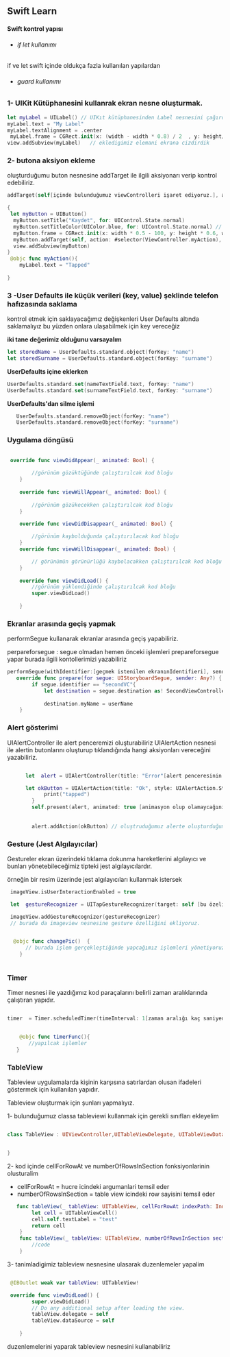 ## Swift Learn

#### Swift kontrol yapısı 
- ###### if let kullanımı
if ve let swift içinde oldukça fazla kullanılan yapılardan 

- ###### guard kullanımı







### 1- UIKit Kütüphanesini kullanrak ekran nesne oluşturmak. 


```swift
let myLabel = UILabel() // UIKıt kütüphanesinden Label nesnesini çağırdık
myLabel.text = "My Label"
myLabel.textAlignment = .center
 myLabel.frame = CGRect.init(x: (width - width * 0.8) / 2  , y: height/2, width: width * 0.8, height: 50) // ekranin tam ortada durmasi icin ekran genisliginden yazi boyununu cikartip ortaladik. 
view.addSubview(myLabel)   // ekledigimiz elemani ekrana cizdirdik
```


### 2- butona aksiyon ekleme 

oluşturduğumu buton nesnesine addTarget ile ilgili aksiyonarı verip kontrol edebiliriz.

```swift
addTarget(self[içinde bulunduğumuz viewControlleri işaret ediyoruz.], action: #selector(ViewController.myAction)[sellector ile fonksiyonu işaret ediyoruz ViewController üzerinden myAction fonksiyonunun içinde yazanları işaret ediyoruz], for: UIControl.Event.touchUpInside [bu kısımda dokunma hareketini kontrol ediyoruz.])
```

```swift
{
 let myButton = UIButton()
  myButton.setTitle("Kaydet", for: UIControl.State.normal)
  myButton.setTitleColor(UIColor.blue, for: UIControl.State.normal) // butona tiklandiginda
  myButton.frame = CGRect.init(x: width * 0.5 - 100, y: height * 0.6, width: 200, height: 100) // butonu oluşacağı yeri ekran üzerinde belileme işlemi
  myButton.addTarget(self, action: #selector(ViewController.myAction), for: UIControl.Event.touchUpInside)
  view.addSubview(myButton)
}
 @objc func myAction(){
    myLabel.text = "Tapped"
    
}
```


### 3 -User Defaults ile küçük verileri (key, value) şeklinde telefon hafızasında saklama 

kontrol etmek için saklayacağımız değişkenleri User Defaults altında saklamalıyız bu yüzden onlara ulaşabilmek için key vereceğiz


**iki tane değerimiz olduğunu varsayalım**


```swift
let storedName = UserDefaults.standard.object(forKey: "name")
let storedSurname = UserDefaults.standard.object(forKey: "surname")
```


**UserDefaults içine eklerken** 

```swift
UserDefaults.standard.set(nameTextField.text, forKey: "name")
UserDefaults.standard.set(surnameTextField.text, forKey: "surname")
```
**UserDefaults'dan silme işlemi**

```swift
   UserDefaults.standard.removeObject(forKey: "name")
   UserDefaults.standard.removeObject(forKey: "surname")
```



### Uygulama döngüsü 

```swift

 override func viewDidAppear(_ animated: Bool) {
  
        //görünüm gözüktüğünde çalıştırılcak kod bloğu
    }
    
    override func viewWillAppear(_ animated: Bool) {
       
        //görünüm gözükecekken çalıştırılcak kod bloğu
    }

    override func viewDidDisappear(_ animated: Bool) {
     
        //görünüm kaybolduğunda çalıştırılacak kod bloğu 
    }
    override func viewWillDisappear(_ animated: Bool) {

        // görünümün görünürlüğü kaybolacakken çalıştırılcak kod bloğu
    }
    
    override func viewDidLoad() {
        //görünüm yüklendiğinde çalıştırılcak kod bloğu
        super.viewDidLoad()
        
    }
```

### Ekranlar arasında geçiş yapmak 

performSegue kullanarak ekranlar arasında geçiş yapabiliriz.

perpareforsegue : segue olmadan hemen önceki işlemleri prepareforsegue yapar burada ilgili kontollerimizi yazabiliriz

```swift 
performSegue(withIdentifier:[geçmek istenilen ekranınIdentifieri], sender: [göndermek istediğimiz argumanlar])
   override func prepare(for segue: UIStoryboardSegue, sender: Any?) {
        if segue.identifier == "secondVC"{
            let destination = segue.destination as! SecondViewController //destionation kullanarak geceçecğimiz ekran üzerindeki nesneleri alabiiriz. 
          
            destination.myName = userName
    }


```


### Alert gösterimi 
UIAlertController ile alert penceremizi oluşturabiliriz
UIAlertAction nesnesi ile alertin butonlarını oluşturup tıklandığında hangi aksiyonları vereceğini yazabiliriz.


```swift 

      let  alert = UIAlertController(title: "Error"[alert penceresinin başlığı] , message: "Hatalı tıklama yapıldı" , preferredStyle: UIAlertController.Style.alert [kullancağımız ilgili alert tipleri bu style attiributesinin altında]) 

      let okButton = UIAlertAction(title: "Ok", style: UIAlertAction.Style.default) { (UIAlertAction) in
            print("tapped")
        }
        self.present(alert, animated: true [animasyon olup olamaycağını bool olarak belirtiyoruz], completion: nil [işlem olduktan sonra herhangi bir işlem yapılıp yapılmayacağını söylüyoruz])  // burada alert animasyonlarını belirleyebiliriz.
        
       
        alert.addAction(okButton) // oluştruduğumuz alerte oluşturduğumuz butonları addAction ile ekledik.


```

### Gesture (Jest Algılayıcılar)

Gestureler ekran üzerindeki tıklama dokunma hareketlerini algılayıcı ve bunları yönetebileceğimiz tipteki jest algılayıcılardır.

örneğin bir resim üzerinde jest algılayıcıları kullanmak istersek 

```swift
 imageView.isUserInteractionEnabled = true

 let  gestureRecognizer = UITapGestureRecognizer(target: self [bu özeliği viewController üzerinden kullanacağımızı belirtiyoruz] , action: #selector(changePic) [bu işlem olduğunda oluşacak işlemi sellector olarak tanımlıyoruz])

 imageView.addGestureRecognizer(gestureRecognizer) 
 // burada da imageview nesnesine gesture özelliğini ekliyoruz.


  @objc func changePic()  {
      // burada işlem gerçekleştiğinde yapcağımız işlemleri yönetiyoruz.
    }



```


### Timer 

Timer nesnesi ile yazdığımız kod paraçalarını belirli zaman aralıklarında çalıştıran yapıdır.

 ```swift 

 timer  = Timer.scheduledTimer(timeInterval: 1[zaman aralığı kaç saniyede bir işlemi tekrarlaması gerektiğini yazıyoruz.], target: self [burada tanımladığımız alan olan viewContolleri işaret etmek için self kullanıyoruz], selector: #selector(timerFunc) [burada yapılacak işlemler], userInfo: nil, repeats: true [tekrar ediğ etmeyeceğini kontrol ediyoruz.])


     @objc func timerFunc(){
        //yapılcak işlemler
    }
 
 ```


 ### TableView 

Tableview uygulamalarda kişinin karşısına satırlardan olusan ifadeleri göstermek için kullanılan yapıdır.

Tableview oluşturmak için şunları yapmalıyız.

1- bulunduğumuz classa tableviewi kullanmak için gerekli sınıfları ekleyelim 

```swift

class TableView : UIViewController,UITableViewDelegate, UITableViewDataSource {


}

```


2- kod içinde cellForRowAt ve  numberOfRowsInSection fonksiyonlarinin olusturalim 

- cellForRowAt = hucre icindeki argumanlari temsil eder
- numberOfRowsInSection = table view icindeki row sayisini temsil eder

```swift
   func tableView(_ tableView: UITableView, cellForRowAt indexPath: IndexPath) -> UITableViewCell {
        let cell = UITableViewCell()
        cell.self.textLabel = "test"
        return cell 
    }
    func tableView(_ tableView: UITableView, numberOfRowsInSection section: Int) -> Int {
        //code
    }
```

3- tanimladigimiz tableview nesnesine ulasarak duzenlemeler yapalim 

```swift

 @IBOutlet weak var tableView: UITableView!

 override func viewDidLoad() {
        super.viewDidLoad()
        // Do any additional setup after loading the view.
        tableView.delegate = self
        tableView.dataSource = self
           
    }

```

duzenlemelerini yaparak tableview  nesnesini kullanabiliriz




 


